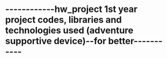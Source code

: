 # ------------hw_project 1st year project codes, libraries and technologies used (adventure supportive device)--for better-----------
